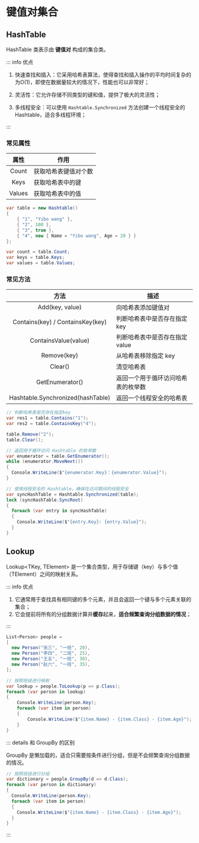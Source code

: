 # 键值对集合

## HashTable

HashTable 类表示由 **键值对** 构成的集合类。

::: info 优点

1. 快速查找和插入：它采用哈希表算法，使得查找和插入操作的平均时间复杂的为O(1)，即使在数据量较大的情况下，性能也可以非常好；
2. 灵活性：它允许存储不同类型的键和值，提供了极大的灵活性；

3. 多线程安全：可以使用 `Hashtable.Synchronized` 方法创建一个线程安全的 Hashtable，适合多线程环境；

::: 



### 常见属性

|  属性  | 作用                 |
| :----: | -------------------- |
| Count  | 获取哈希表键值对个数 |
|  Keys  | 获取哈希表中的键     |
| Values | 获取哈希表中的值     |

```C#
var table = new Hashtable()
{
    { "1", "Yibo wang" },
    { "2", 100 },
    { "3", true },
    { "4", new { Name = "Yibo wang", Age = 20 } }
};

var count = table.Count;
var keys = table.Keys;
var values = table.Values;
```



### 常见方法

|               方法                | 描述                               |
| :-------------------------------: | ---------------------------------- |
|          Add(key, value)          | 向哈希表添加键值对                 |
| Contains(key) / ContainsKey(key)  | 判断哈希表中是否存在指定 key       |
|       ContainsValue(value)        | 判断哈希表中是否存在指定 value     |
|            Remove(key)            | 从哈希表移除指定 key               |
|              Clear()              | 清空哈希表                         |
|          GetEnumerator()          | 返回一个用于循环访问哈希表的枚举数 |
| Hashtable.Synchronized(hashTable) | 返回一个线程安全的哈希表           |

```C#
// 判断哈希表是否存在指定key
var res1 = table.Contains("1");
var res2 = table.ContainsKey("4");

table.Remove("2");
table.Clear();

// 返回用于循环访问 Hashtable 的枚举数
var enumerator = table.GetEnumerator();
while (enumerator.MoveNext())
{
  Console.WriteLine($"{enumerator.Key}：{enumerator.Value}");
}

// 使用线程安全的 Hashtable，确保在访问期间的线程安全
var syncHashTable = Hashtable.Synchronized(table);
lock (syncHashTable.SyncRoot)
{
  foreach (var entry in syncHashTable)
  {
    Console.WriteLine($"{entry.Key}: {entry.Value}");
  }
}
```



## Lookup

Lookup<TKey, TElement> 是一个集合类型，用于存储键（key）与多个值（TElement）之间的映射关系。

::: info 优点

1. 它通常用于查找具有相同键的多个元素，并且会返回一个键与多个元素关联的集合；
2. 它会提前将所有的分组数据计算并**缓存**起来，**适合频繁查询分组数据的情况**；

:::

```C# {10}
List<Person> people =
[
  new Person("张三", "一班", 20),
  new Person("李四", "二班", 25),
  new Person("王五", "一班", 30),
  new Person("赵六", "一班", 35),
];

// 按照班级进行映射
var lookup = people.ToLookup(p => p.Class);
foreach (var person in lookup)
{
    Console.WriteLine(person.Key);
    foreach (var item in person)
    {
        Console.WriteLine($"{item.Name} - {item.Class} - {item.Age}");
    }
}
```

::: details 和 GroupBy 的区别

GroupBy 是懒加载的，适合只需要按条件进行分组，但是不会频繁查询分组数据的情况。

```C# {2}
// 按照班级进行分组
var dictionary = people.GroupBy(d => d.Class);
foreach (var person in dictionary)
{
  Console.WriteLine(person.Key);
  foreach (var item in person)
  {
    Console.WriteLine($"{item.Name} - {item.Class} - {item.Age}");
  }
}
```

:::



